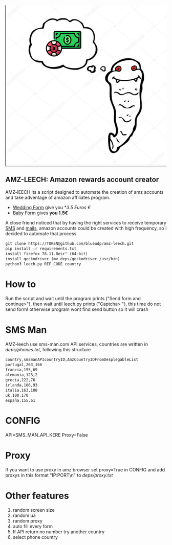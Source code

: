 <img src="amz.jpg" alt="leech" align="center">

## AMZ-LEECH: Amazon rewards account creator

AMZ-lEECH its a script designed to automate the creation of amz accounts and take adventage of amazon affiliates program.

* [Wedding Form](http://www.amazon.es/wedding?tag=) give you **3.5 Euros €*
* [Baby Form](http://www.amazon.es/baby-reg/homepage?tag=)  gives **you 1.5€**

A close friend noticed that by having the right services to receive temporary [SMS](https://sms-man.com) and [mails](https://www.byom.de), amazon accounts could be created with high frequency, so I decided to automate that process

```
git clone https://TOKEN@github.com/blueudp/amz-leech.git
pip install -r requirements.txt
install firefox 78.11.0esr" (64-bit)
install geckodriver (mv deps/geckodriver /usr/bin)
python3 leech.py REF_CODE country

```

# How to

Run the script and wait until the program prints ("Send form and continue>"), then wait until leech.py prints ("Captcha> "), this time do not send form! otherwise program wont find send button so it will crash

# SMS Man

AMZ-leech use sms-man.com API services, countries are written in *deps/phones.txt*, following this structure

```
country,smsmanAPIcountryID,AmzCountryIDFromDesplegableList
portugal,263,166
francia,155,69
alemania,123,2
grecia,222,76
irlanda,106,93
italia,163,108
uk,100,170
españa,155,61

```
# CONFIG
API=SMS_MAN_API_KERE
Proxy=False

# Proxy
If you want to use proxy in amz browser set proxy=True in CONFIG and add proxys in this format "IP:PORT\n" to *deps/proxy.txt*

# Other features

1. random screen size
2. random ua
3. random proxy
4. auto fill every form
5. If API return no number try another country
6. select phone country
